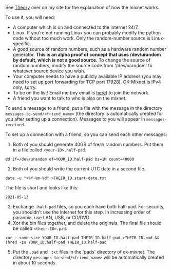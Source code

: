 See [Theory](https://za3k.com/ok-mixnet.md) over on my site for the explanation of how the mixnet works.

To use it, you will need:
- A computer which is on and connected to the internet 24/7. 
- Linux. If you're not running Linux you can probably modify the python code without too much work. Only the random-number source is Linux-specific.
- A good source of random numbers, such as a hardware random number generator. **This is an alpha proof of concept that uses /dev/urandom by default, which is not a good source.** To change the source of random numbers, modify the source code from '/dev/urandom' to whatever source device you wish.
- Your computer needs to have a publicly available IP address (you may need to set up port forwarding for TCP port 17928). OK-Mixnet is IPv4 only, sorry.
- To be on the list! Email me (my email is [here](za3k.com)) to join the network. 
- A friend you want to talk to who is also on the mixnet.

To send a message to a friend, put a file with the message in the directory `messages-to-send/<friend_name>` (the directory is automatically created for you after setting up a connection). Messages to you will appear in `messages-received`.

To set up a connection with a friend, so you can send each other messages:
1. Both of you should generate 40GB of fresh random numbers. Put them in a file called `<your-ID>.half-pad`.
```
dd if=/dev/urandom of=YOUR_ID.half-pad bs=1M count=40000
```
2. Both of you should write the current UTC date in a second file.
```
date -u "+%Y-%m-%d" >THEIR_ID.start-date.txt
```

The file is short and looks like this:
```
2021-05-13
```

3. Exchange `.half-pad` files, so you each have both half-pad. For security, you shouldn't use the internet for this step. In increasing order of paranoia, use LAN, USB, or CD/DVD.
4. Xor the bin files together, and delete the originals. The final file should be called `<their-ID>.pad`.

```
xor --same-size YOUR_ID.half-pad THEIR_ID.half-pad >THEIR_ID.pad && shred -zu YOUR_ID.half-pad THEIR_ID.half-pad
```
5. Put the `.pad` and `.txt` files in the 'pads' directory of ok-mixnet. The directory `messages-to-send/<friend_name>` will be automatically created in about 10 seconds.
